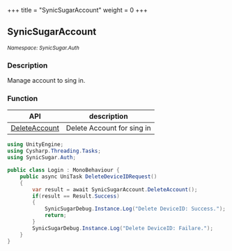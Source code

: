 +++
title = "SynicSugarAccount"
weight = 0
+++
## SynicSugarAccount
<small>*Namespace: SynicSugar.Auth*</small>

### Description
Manage account to sing in.

### Function 
| API | description |
| --- | --- |
| [DeleteAccount](../EOSConnect/deletedeviceid) | Delete Account for sing in |


```cs
using UnityEngine;
using Cysharp.Threading.Tasks;
using SynicSugar.Auth;

public class Login : MonoBehaviour {     
    public async UniTask DeleteDeviceIDRequest()
    {
        var result = await SynicSugarAccount.DeleteAccount();
        if(result == Result.Success)
        {
            SynicSugarDebug.Instance.Log("Delete DeviceID: Success.");
            return;
        }
        SynicSugarDebug.Instance.Log("Delete DeviceID: Failare.");
    }
}
```